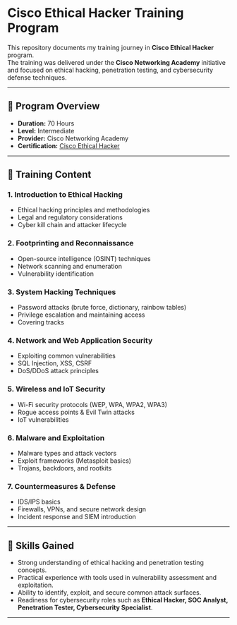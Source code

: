 # Cisco Ethical Hacker Training Program

This repository documents my training journey in **Cisco Ethical Hacker** program.  
The training was delivered under the **Cisco Networking Academy** initiative and focused on ethical hacking, penetration testing, and cybersecurity defense techniques.

---

## 📌 Program Overview
- **Duration:** 70 Hours  
- **Level:** Intermediate  
- **Provider:** Cisco Networking Academy  
- **Certification:** [Cisco Ethical Hacker](https://www.credly.com/badges/68eb0929-56bc-4a2c-a36c-775c637105d4)
---

## 🔐 Training Content

### 1. Introduction to Ethical Hacking
- Ethical hacking principles and methodologies  
- Legal and regulatory considerations  
- Cyber kill chain and attacker lifecycle  

### 2. Footprinting and Reconnaissance
- Open-source intelligence (OSINT) techniques  
- Network scanning and enumeration  
- Vulnerability identification  

### 3. System Hacking Techniques
- Password attacks (brute force, dictionary, rainbow tables)  
- Privilege escalation and maintaining access  
- Covering tracks  

### 4. Network and Web Application Security
- Exploiting common vulnerabilities  
- SQL Injection, XSS, CSRF  
- DoS/DDoS attack principles  

### 5. Wireless and IoT Security
- Wi-Fi security protocols (WEP, WPA, WPA2, WPA3)  
- Rogue access points & Evil Twin attacks  
- IoT vulnerabilities  

### 6. Malware and Exploitation
- Malware types and attack vectors  
- Exploit frameworks (Metasploit basics)  
- Trojans, backdoors, and rootkits  

### 7. Countermeasures & Defense
- IDS/IPS basics  
- Firewalls, VPNs, and secure network design  
- Incident response and SIEM introduction  

---

## 🎯 Skills Gained
- Strong understanding of ethical hacking and penetration testing concepts.  
- Practical experience with tools used in vulnerability assessment and exploitation.  
- Ability to identify, exploit, and secure common attack surfaces.  
- Readiness for cybersecurity roles such as **Ethical Hacker, SOC Analyst, Penetration Tester, Cybersecurity Specialist**.  

---
